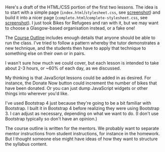 Here's a draft of the HTML/CSS portion of the first two lessons. The idea is to start with a simple page (`index.html`/`stylesheet.css`, see [screenshot](screenshot-start.png)) and build it into a nicer page (`complete.html`/`complete-stylesheet.css`, see [screenshot](screenshot-complete.png)). I just took Bikes for Refugees and ran with it, but we may want to choose a Glasgow-based organisation instead, or a fake one!

The [Course Outline](course-outline.md) includes enough details that anyone should be able to run the class. I've tried to follow a pattern whereby the tutor demonstrates a new technique, and the students then have to apply that technique to something else on their own or in pairs.

I wasn't sure how much we could cover, but each lesson is intended to take about 2-3 hours, or ~60% of each day, as we discussed.

My thinking is that JavaScript lessons could be added in as desired. For instance, the Donate Now button could increment the number of bikes that have been donated. Or you can just dump JavaScript widgets or other things into wherever you'd like.

I've used Bootstrap 4 just because they're going to be a bit familiar with Bootstrap. I built it in Bootstrap 4 before realizing they were using Bootstrap 3. I can adjust as necessary, depending on what we want to do. (I don't use Bootstrap typically so don't have an opinion.)

The course outline is written for the mentors. We probably want to separate mentor instructions from student instructions, for instance in the homework. But I thought someone else might have ideas of how they want to structure the syllabus content.
